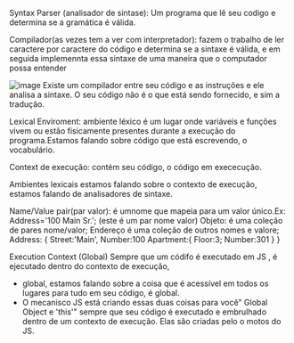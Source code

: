 Syntax Parser (analisador de sintase): Um programa que lê seu codigo e determina se a gramática é válida.

Compilador(as vezes tem a ver com interpretador): fazem o trabalho de ler caractere por caractere do código e determina se a sintaxe é válida,
e em seguida implemennta essa sintaxe de uma maneira que o computador possa entender

![image](https://user-images.githubusercontent.com/52088444/191597609-70d82d57-d146-4cb3-84c0-5864aa2f9c4c.png)
Existe um compilador entre seu código e as instruções e ele analisa a sintaxe. O seu código não é o que está sendo fornecido, e sim a tradução.

Lexical Enviroment: ambiente léxico é um lugar onde variáveis e funções vivem ou estão fisicamente presentes durante a execução do programa.Estamos falando sobre  código que está escrevendo, o vocabulário.

Context de execução: contém seu código, o código em exececução.

Ambientes lexicais estamos falando sobre o contexto de execução, estamos falando de analisadores de sintaxe. 

Name/Value pair(par valor): é umnome que mapeia para um valor único.Ex:  Address='100 Main Sr.'; (este é um par nome valor)
Objeto: é uma coleção de pares  nome/valor;
Endereço é uma coleção de outros nomes e valore;
Address:
  {
  Street:'Main',
  Number:100
       Apartment:{
       Floor:3;
       Number:301
        }
  }

Execution Context (Global)
Sempre que um códifo é executado em JS , é ejecutado dentro do contexto de execução,
- global, estamos falando sobre a coisa que é acessível em todos os lugares para tudo em seu código, é global.
- O mecanisco JS está criando essas duas coisas para você" Global Object e 'this'" sempre que seu código é executado e embrulhado dentro de um contexto de execução. Elas são criadas pelo o motos do JS.

